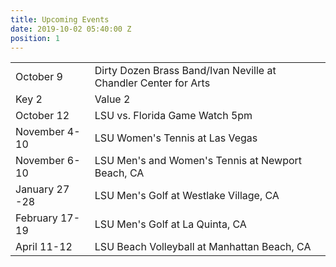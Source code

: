 ```yaml
---
title: Upcoming Events
date: 2019-10-02 05:40:00 Z
position: 1
---
```


<table>
<tr>
    <td>October 9</td>
    <td>Dirty Dozen Brass Band/Ivan Neville at Chandler Center for Arts</td>
</tr>
<tr>
    <td>Key 2</td>
    <td>Value 2</td>
</tr>
<tr>
    <td>October 12</td>
    <td>LSU vs. Florida Game Watch 5pm</td>
</tr>
<tr>
    <td>November 4-10</td>
    <td>LSU Women's Tennis at Las Vegas</td>
</tr>
<tr>
    <td>November 6-10</td>
    <td>LSU Men's and Women's Tennis at Newport Beach, CA</td>
</tr>
<tr>
    <td>January 27 -28</td>
    <td>LSU Men's Golf at Westlake Village, CA</td>
</tr>
<tr>
    <td>February 17-19</td>
    <td>LSU Men's Golf at La Quinta, CA</td>
</tr>
<tr>
    <td>April 11-12</td>
    <td>LSU Beach Volleyball at Manhattan Beach, CA</td>
</tr>
</table>